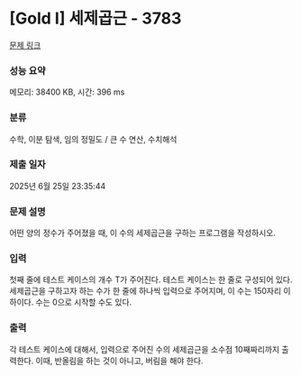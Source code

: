 # [Gold I] 세제곱근 - 3783 

[문제 링크](https://www.acmicpc.net/problem/3783) 

### 성능 요약

메모리: 38400 KB, 시간: 396 ms

### 분류

수학, 이분 탐색, 임의 정밀도 / 큰 수 연산, 수치해석

### 제출 일자

2025년 6월 25일 23:35:44

### 문제 설명

<p>
	어떤 양의 정수가 주어졌을 때, 이 수의 세제곱근을 구하는 프로그램을 작성하시오.</p>

### 입력 

 <p>
	첫째 줄에 테스트 케이스의 개수 T가 주어진다. 테스트 케이스는 한 줄로 구성되어 있다. 세제곱근을 구하고자 하는 수가 한 줄에 하나씩 입력으로 주어지며, 이 수는 150자리 이하이다. 수는 0으로 시작할 수도 있다.</p>

### 출력 

 <p>
	각 테스트 케이스에 대해서, 입력으로 주어진 수의 세제곱근을 소수점 10째짜리까지 출력한다. 이때, 반올림을 하는 것이 아니고, 버림을 해야 한다.</p>

